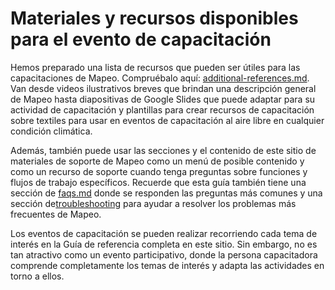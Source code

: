 # Materiales y recursos disponibles para el evento de capacitación

Hemos preparado una lista de recursos que pueden ser útiles para las capacitaciones de Mapeo. Compruébalo aquí: [additional-references.md](../../../../additional-references.md "mention"). Van desde videos ilustrativos breves que brindan una descripción general de Mapeo hasta diapositivas de Google Slides que puede adaptar para su actividad de capacitación y plantillas para crear recursos de capacitación sobre textiles para usar en eventos de capacitación al aire libre en cualquier condición climática.&#x20;

Además, también puede usar las secciones y el contenido de este sitio de materiales de soporte de Mapeo como un menú de posible contenido y como un recurso de soporte cuando tenga preguntas sobre funciones y flujos de trabajo específicos. Recuerde que esta guía también tiene una sección de [faqs.md](../../../../vision-general/faqs.md "mention") donde se responden las preguntas más comunes y una sección de[troubleshooting](../../../troubleshooting/ "mention") para ayudar a resolver los problemas más frecuentes de Mapeo.

Los eventos de capacitación se pueden realizar recorriendo cada tema de interés en la Guía de referencia completa en este sitio. Sin embargo, no es tan atractivo como un evento participativo, donde la persona capacitadora comprende completamente los temas de interés y adapta las actividades en torno a ellos.

